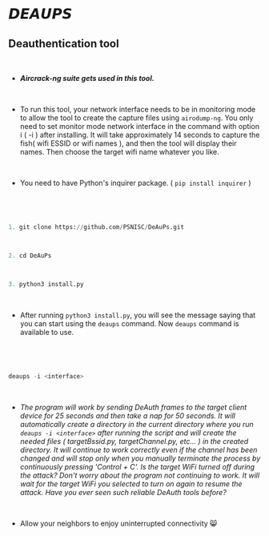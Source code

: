 # 𝘿𝙀𝘼𝙐𝙋𝙎

## Deauthentication tool

<br>

- ***Aircrack-ng suite gets used in this tool.***

<br>

- To run this tool, your network interface needs to be in monitoring mode to allow the tool to create the capture files using `airodump-ng`. You only need to set monitor mode network interface in the command with option i ( -i ) after installing. It will take approximately 14 seconds to capture the fish( wifi ESSID or wifi names ), and then the tool will display their names. Then choose the target wifi name whatever you like.

<br>

- You need to have Python's inquirer package. ( `pip install inquirer` )

<br>

```python


1. git clone https://github.com/PSNISC/DeAuPs.git


```

```python


2. cd DeAuPs


```

```python


3. python3 install.py


```


<br>


- After running   `python3 install.py`, you will see the message saying that you can start using the `deaups` command. Now `deaups` command is available to use.

<br>


```python


deaups -i <interface>


```

<br>


- *The program will work by sending DeAuth frames to the target client device for 25 seconds and then take a nap for 50 seconds. It will automatically create a directory in the current directory where you run `deaups -i <interface>` after running the script and will create the needed files ( targetBssid.py, targetChannel.py, etc... ) in the created directory. It will continue to work correctly even if the channel has been changed and will stop only when you manually terminate the process by continuously pressing 'Control + C'. Is the target WiFi turned off during the attack? Don't worry about the program not continuing to work. It will wait for the target WiFi you selected to turn on again to resume the attack. Have you ever seen such reliable DeAuth tools before?*

<br>


- Allow your neighbors to enjoy uninterrupted connectivity 😸

<br>
